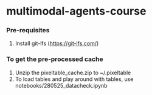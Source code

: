 # multimodal-agents-course

### Pre-requisites
1. Install git-lfs (https://git-lfs.com/)

### To get the pre-processed cache
1. Unzip the pixeltable_cache.zip to ~/.pixeltable
2. To load tables and play around with tables, use notebooks/280525_datacheck.ipynb 
